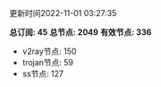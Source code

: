 更新时间2022-11-01 03:27:35

**总订阅: 45**
**总节点: 2049**
**有效节点: 336**
- v2ray节点: 150
- trojan节点: 59
- ss节点: 127
